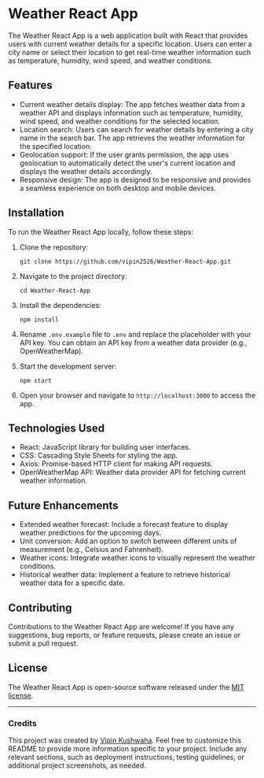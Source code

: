 # Weather React App

The Weather React App is a web application built with React that provides users with current weather details for a specific location. Users can enter a city name or select their location to get real-time weather information such as temperature, humidity, wind speed, and weather conditions.

## Features

- Current weather details display: The app fetches weather data from a weather API and displays information such as temperature, humidity, wind speed, and weather conditions for the selected location.
- Location search: Users can search for weather details by entering a city name in the search bar. The app retrieves the weather information for the specified location.
- Geolocation support: If the user grants permission, the app uses geolocation to automatically detect the user's current location and displays the weather details accordingly.
- Responsive design: The app is designed to be responsive and provides a seamless experience on both desktop and mobile devices.

## Installation

To run the Weather React App locally, follow these steps:

1. Clone the repository:

   ```
   git clone https://github.com/vipin2526/Weather-React-App.git
   ```

2. Navigate to the project directory:

   ```
   cd Weather-React-App
   ```

3. Install the dependencies:

   ```
   npm install
   ```

4. Rename `.env.example` file to `.env` and replace the placeholder with your API key. You can obtain an API key from a weather data provider (e.g., OpenWeatherMap).

5. Start the development server:

   ```
   npm start
   ```

6. Open your browser and navigate to `http://localhost:3000` to access the app.

## Technologies Used

- React: JavaScript library for building user interfaces.
- CSS: Cascading Style Sheets for styling the app.
- Axios: Promise-based HTTP client for making API requests.
- OpenWeatherMap API: Weather data provider API for fetching current weather information.

## Future Enhancements

- Extended weather forecast: Include a forecast feature to display weather predictions for the upcoming days.
- Unit conversion: Add an option to switch between different units of measurement (e.g., Celsius and Fahrenheit).
- Weather icons: Integrate weather icons to visually represent the weather conditions.
- Historical weather data: Implement a feature to retrieve historical weather data for a specific date.

## Contributing

Contributions to the Weather React App are welcome! If you have any suggestions, bug reports, or feature requests, please create an issue or submit a pull request.

## License

The Weather React App is open-source software released under the [MIT license](LICENSE).

---

### Credits

This project was created by [Vipin Kushwaha](https://github.com/Vipin2526). Feel free to customize this README to provide more information specific to your project. Include any relevant sections, such as deployment instructions, testing guidelines, or additional project screenshots, as needed.
